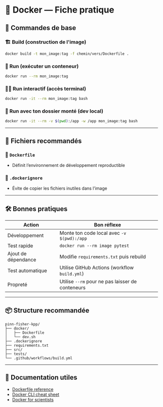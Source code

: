 # 🚀 Docker — Fiche pratique

## 🔧 Commandes de base

### 🏗️ Build (construction de l'image)
```bash
docker build -t mon_image:tag -f chemin/vers/Dockerfile .
```

### 🚀 Run (exécuter un conteneur)
```bash
docker run --rm mon_image:tag
```

### 🧑‍💻 Run interactif (accès terminal)
```bash
docker run -it --rm mon_image:tag bash
```

### 🔁 Run avec ton dossier monté (dev local)
```bash
docker run -it --rm -v $(pwd):/app -w /app mon_image:tag bash
```

---

## 📁 Fichiers recommandés

### 🐳 `Dockerfile`
- Définit l’environnement de développement reproductible

### 📄 `.dockerignore`
- Évite de copier les fichiers inutiles dans l’image

---

## 🛠️ Bonnes pratiques

| Action | Bon réflexe |
|--------|-------------|
| Développement | Monte ton code local avec `-v $(pwd):/app` |
| Test rapide | `docker run --rm image pytest` |
| Ajout de dépendance | Modifie `requirements.txt` puis rebuild |
| Test automatique | Utilise GitHub Actions (workflow `build.yml`) |
| Propreté | Utilise `--rm` pour ne pas laisser de conteneurs |

---

## 📦 Structure recommandée

```
pinn-fisher-kpp/
├── docker/
│   ├── Dockerfile
│   └── dev.sh
├── .dockerignore
├── requirements.txt
├── src/
├── tests/
└── .github/workflows/build.yml
```

---

## 🔗 Documentation utiles

- [Dockerfile reference](https://docs.docker.com/engine/reference/builder/)
- [Docker CLI cheat sheet](https://dockerlabs.collabnix.com/docker/cheatsheet/)
- [Docker for scientists](https://replicate.com/blog/docker-science)
